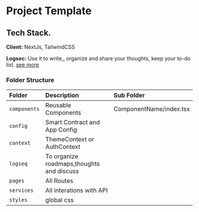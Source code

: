 # Project Template

## Tech Stack.

**Client:** NextJs, TailwindCSS

**Logsec:** Use it to write,, organize and share your thoughts, keep your to-do list.
[see more](https://link-url-here.org)

### Folder Structure

| Folder       | Description                               | Sub Folder              |
| :----------- | :---------------------------------------- | :---------------------- |
| `components` | Reusable Components                       | ComponentName/index.tsx |
| `config`     | Smart Contract and App Config             |                         |
| `context`    | ThemeContext or AuthContext               |                         |
| `logseq`     | To organize roadmaps,thoughts and discuss |                         |
| `pages`      | All Routes                                |                         |
| `services`   | All interations with API                  |                         |
| `styles`     | global css                                |                         |
